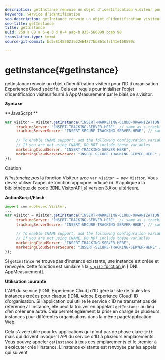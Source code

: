 ```yaml
---
description: getInstance renvoie un objet d’identification visiteur pour l’ID d’organisation Experience Cloud spécifié. Cela est requis pour initialiser l’objet d’identification visiteur fourni à AppMeasurement par le biais de s.visitor.
keywords: Service d’identification
seo-description: getInstance renvoie un objet d’identification visiteur pour l’ID d’organisation Experience Cloud spécifié. Cela est requis pour initialiser l’objet d’identification visiteur fourni à AppMeasurement par le biais de s.visitor.
seo-title: getInstance
title: getInstance
uuid: 259 b 88 a 6-e 3 d 0-4 aab-b 935-566099 bdab 98
translation-type: tm+mt
source-git-commit: bc5c81455023e22e64877bb861dfe141e158599c

---
```



# getInstance{#getinstance}

getInstance renvoie un objet d’identification visiteur pour l’ID d’organisation Experience Cloud spécifié. Cela est requis pour initialiser l’objet d’identification visiteur fourni à AppMeasurement par le biais de s.visitor.

**Syntaxe**

**JavaScript **

```js
var visitor = Visitor.getInstance("INSERT-MARKETING-CLOUD-ORGANIZATION-ID-HERE", { 
     trackingServer: "INSERT-TRACKING-SERVER-HERE", // same as s.trackingServer 
     trackingServerSecure: "INSERT-SECURE-TRACKING-SERVER-HERE", // same as s.trackingServerSecure 
 
     // To enable CNAME support, add the following configuration variables 
     // If you are not using CNAME, DO NOT include these variables 
     marketingCloudServer: "INSERT-TRACKING-SERVER-HERE", 
     marketingCloudServerSecure: "INSERT-SECURE-TRACKING-SERVER-HERE" // same as s.trackingServerSecure 
});
```

>[!CAUTION]
>
>*N&#39;instanciez pas* la fonction Visiteur avec `var visitor = new Visitor`. Vous devez utiliser l’appel de fonction approprié indiqué ici. S’applique à la bibliothèque de code [!DNL VisitorAPI.js] version 3.0 ou ultérieure.

**ActionScript/Flash**

```js
import com.adobe.mc.Visitor; 
... 
var visitor = Visitor.getInstance("INSERT-MARKETING-CLOUD-ORGANIZATION-ID-HERE", { 
     trackingServer: "INSERT-TRACKING-SERVER-HERE", // same as s.trackingServer 
     trackingServerSecure: "INSERT-SECURE-TRACKING-SERVER-HERE", // same as s.trackingServerSecure 
 
     // To enable CNAME support, add the following configuration variables 
     // If you are not using CNAME, DO NOT include these variables 
     marketingCloudServer: "INSERT-TRACKING-SERVER-HERE", 
     marketingCloudServerSecure: "INSERT-SECURE-TRACKING-SERVER-HERE" // same as s.trackingServerSecure 
});
```

Si `getInstance` ne trouve pas d’instance existante, une instance est créée et renvoyée. Cette fonction est similaire à la [`s_gi()` fonction ](https://marketing.adobe.com/resources/help/en_US/sc/implement/?f=function_s_gi.html) in [!DNL AppMeasurement].

**Utilisation courante**

L&#39;API du service [!DNL Experience Cloud] d&#39;ID gère la liste de toutes les instances créées pour chaque [!DNL Adobe Experience Cloud] ID d&#39;organisation. Si l’application qui utilise le service d’ID ne transmet pas de référence à l’instance, elle peut la trouver en appelant `getInstance` au lieu d’en créer une autre. Cela permet également la prise en charge de plusieurs instances pour différentes organisations dans la même page/application Web.

Cela s&#39;avère utile pour les applications qui n&#39;ont pas de phase claire `init` mais qui doivent invoquer l&#39;API du service d&#39;ID à plusieurs emplacements. Vous pouvez appeler `getInstance` à tous ces emplacements et le premier à s’exécuter crée l’instance. L’instance existante est renvoyée par les appels qui suivent.
